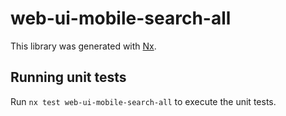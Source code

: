# web-ui-mobile-search-all

This library was generated with [Nx](https://nx.dev).

## Running unit tests

Run `nx test web-ui-mobile-search-all` to execute the unit tests.
